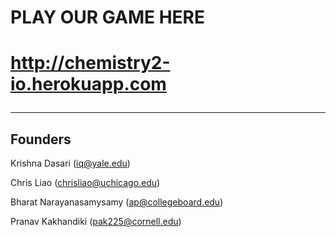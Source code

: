 <h1> PLAY OUR GAME HERE <h1>
  <a href = "http://chemistry2-io.herokuapp.com">http://chemistry2-io.herokuapp.com</a>

------------------------------------------------------------------------------------
## Founders

Krishna Dasari (iq@yale.edu)
  
Chris Liao (chrisliao@uchicago.edu)
  
Bharat Narayanasamysamy (ap@collegeboard.edu)

Pranav Kakhandiki (pak225@cornell.edu)
